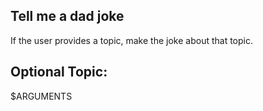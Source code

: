## Tell me a dad joke

If the user provides a topic, make the joke about that topic.

## Optional Topic:
$ARGUMENTS